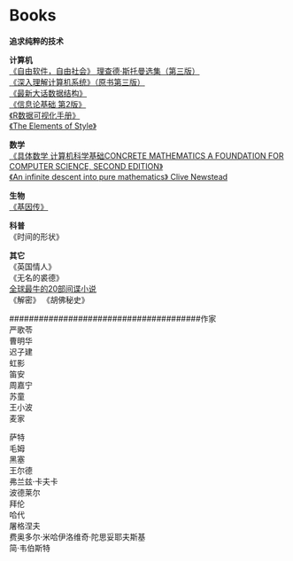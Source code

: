 # Books  

**追求纯粹的技术** 

**计算机**  
[《自由软件，自由社会》  理查德·斯托曼选集（第三版）](http://download-mirror.savannah.gnu.org/releases//blug/fsfs-zh/fsfs-zh.pdf)  
[《深入理解计算机系统》（原书第三版）](https://jackmk.ctfile.com/fs/14155983-229707836)  
[《最新大话数据结构》](http://www.jqhtml.com/down/5066.html)   
[《信息论基础 第2版》](https://yun.baidu.com/s/1Dulva?errno=0&errmsg=Auth%20Login%20Sucess&&bduss=&ssnerror=0&traceid=)       
[《R数据可视化手册》](http://www.jqhtml.com/down/929.html)     
[《The Elements of Style》](http://www.jlakes.org/ch/web/The-elements-of-style.pdf) 

**数学**  
[《具体数学 计算机科学基础CONCRETE MATHEMATICS A FOUNDATION FOR COMPUTER SCIENCE, SECOND EDITION》](https://u17250589.pipipan.com/fs/17250589-302230695)  
[《An infinite descent into pure mathematics》 Clive Newstead](https://infinitedescent.xyz/dl/infdesc-a4.pdf)  

**生物**  
[《基因传》](http://www.6aks.com/32.html)     

**科普**  
《时间的形状》  

**其它**  
《英国情人》      
《无名的裘德》  
[全球最牛的20部间谍小说](https://www.sohu.com/a/219393125_164485)  
《解密》
《胡佛秘史》

\#######################################作家  
严歌苓  
曹明华  
迟子建  
虹影  
笛安  
周嘉宁  
苏童  
王小波    
麦家  
  
  
  
萨特  
毛姆  
黑塞  
王尔德    
弗兰兹·卡夫卡  
波德莱尔   
拜伦    
哈代    
屠格涅夫  
费奥多尔·米哈伊洛维奇·陀思妥耶夫斯基    
简·韦伯斯特
